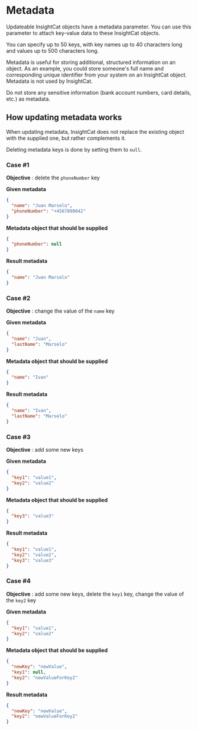 # Metadata
Updateable InsightCat objects have a metadata parameter. You can use this parameter to attach key-value data to these InsightCat objects.

You can specify up to 50 keys, with key names up to 40 characters long and values up to 500 characters long.

Metadata is useful for storing additional, structured information on an object. As an example, you could store someone's full name and corresponding unique identifier from your system on an InsightCat object. Metadata is not used by InsightCat.

Do not store any sensitive information (bank account numbers, card details, etc.) as metadata.

## How updating metadata works
When updating metadata, InsightCat does not replace the existing object with the supplied one, but rather complements it.

Deleting metadata keys is done by setting them to `null`.

### Case #1
**Objective** : delete the `phoneNumber` key

**Given metadata**
```json
{
  "name": "Juan Marselo",
  "phoneNumber": "+4567890042"
}
```

**Metadata object that should be supplied**
```json
{
  "phoneNumber": null
}
```

**Result metadata**
```json
{
  "name": "Juan Marselo"
}
```

### Case #2
**Objective** : change the value of the `name` key

**Given metadata**
```json
{
  "name": "Juan",
  "lastName": "Marselo"
}
```

**Metadata object that should be supplied**
```json
{
  "name": "Ivan"
}
```

**Result metadata**
```json
{
  "name": "Ivan",
  "lastName": "Marselo"
}
```

### Case #3
**Objective** : add some new keys

**Given metadata**
```json
{
  "key1": "value1",
  "key2": "value2"
}
```

**Metadata object that should be supplied**
```json
{
  "key3": "value3"
}
```

**Result metadata**
```json
{
  "key1": "value1",
  "key2": "value2",
  "key3": "value3"
}
```

### Case #4
**Objective** : add some new keys, delete the `key1` key, change the value of the `key2` key 

**Given metadata**
```json
{
  "key1": "value1",
  "key2": "value2"
}
```

**Metadata object that should be supplied**
```json
{
  "newKey": "newValue",
  "key1": null,
  "key2": "newValueForKey2"
}
```

**Result metadata**
```json
{
  "newKey": "newValue",
  "key2": "newValueForKey2"
}
```